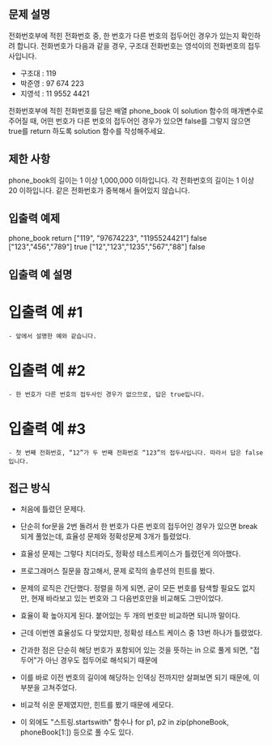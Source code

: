 ## 문제 설명
전화번호부에 적힌 전화번호 중, 한 번호가 다른 번호의 접두어인 경우가 있는지 확인하려 합니다.
전화번호가 다음과 같을 경우, 구조대 전화번호는 영석이의 전화번호의 접두사입니다.

 - 구조대 : 119
 - 박준영 : 97 674 223
 - 지영석 : 11 9552 4421

전화번호부에 적힌 전화번호를 담은 배열 phone_book 이 solution 함수의 매개변수로 주어질 때, 어떤 번호가 다른 번호의 접두어인 경우가 있으면 false를 그렇지 않으면 
true를 return 하도록 solution 함수를 작성해주세요.

## 제한 사항
phone_book의 길이는 1 이상 1,000,000 이하입니다.
각 전화번호의 길이는 1 이상 20 이하입니다.
같은 전화번호가 중복해서 들어있지 않습니다.


## 입출력 예제
phone_book	return
["119", "97674223", "1195524421"]	false
["123","456","789"]	true
["12","123","1235","567","88"]	false

## 입출력 예 설명
  # 입출력 예 #1
    - 앞에서 설명한 예와 같습니다.

  # 입출력 예 #2
    - 한 번호가 다른 번호의 접두사인 경우가 없으므로, 답은 true입니다.

  # 입출력 예 #3
    - 첫 번째 전화번호, “12”가 두 번째 전화번호 “123”의 접두사입니다. 따라서 답은 false입니다.
    
## 접근 방식
  - 처음에 틀렸던 문제다.
  - 단순히 for문을 2번 돌려서 한 번호가 다른 번호의 접두어인 경우가 있으면 break 되게 풀었는데, 효율성 문제와 정확성문제 3개가 틀렸었다.
  - 효율성 문제는 그렇다 치더라도, 정확성 테스트케이스가 틀렸던게 의아했다.
  - 프로그래머스 질문을 참고해서, 문제 로직의 솔루션의 힌트를 봤다.
  - 문제의 로직은 간단했다. 정렬을 하게 되면, 굳이 모든 번호를 탐색할 필요도 없지만, 현재 바라보고 있는 번호와 그 다음번호만을 비교해도 그만이었다.
  - 효율이 확 높아지게 된다. 붙어있는 두 개의 번호만 비교하면 되니까 말이다.
  - 근데 이번엔 효율성도 다 맞았지만, 정확성 테스트 케이스 중 13번 하나가 틀렸었다.
  - 간과한 점은 단순히 해당 번호가 포함되어 있는 것을 뜻하는 in 으로 풀게 되면, "접두어"가 아닌 경우도 접두어로 해석되기 때문에 
  - 이를 바로 이전 번호의 길이에 해당하는 인덱싱 전까지만 살펴보면 되기 때문에, 이 부분을 고쳐주었다.
  - 비교적 쉬운 문제였지만, 힌트를 봤기 때문에 세모다.

  - 이 외에도 "스트링.startswith" 함수나 for p1, p2 in zip(phoneBook, phoneBook[1:]) 등으로 풀 수도 있다.
